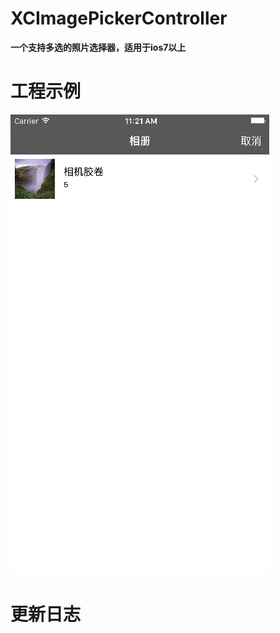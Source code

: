XCImagePickerController
===========================================
**一个支持多选的照片选择器，适用于ios7以上**

工程示例
==========
![Image text](https://raw.githubusercontent.com/CoderXC/GitPhotoCode/master/XCImagePickerController/Simulator%20Screen%20Shot%202016%E5%B9%B46%E6%9C%8821%E6%97%A5%2011.21.46.png)

更新日志
==========
